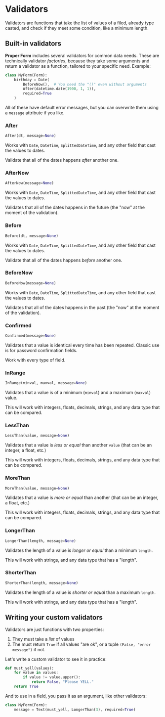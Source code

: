 
# Validators

Validators are functions that take the list of values of a filed, already type casted, and check if they meet some condition, like a minimum length.
 
## Built-in validators

**Proper Form** includes several validators for common data needs. These are technically validator *factories*, because they take some arguments and return a validator as a function, tailored to your specific need. Example:

```python
class MyForm(Form):
	birthday = Date(
		BeforeNow(),  # You need the "()" even without arguments
		After(datetime.date(1900, 1, 1)),
		required=True
	)
```

All of these have default error messages, but you can overwrite them using a `message` attribute if you like.


### After

```python
After(dt, message=None)
```

Works with `Date`, `DateTime`, `SplittedDateTime`, and any other field that cast the values to dates.

Validate that all of the dates happens *after* another one.


### AfterNow

```python
AfterNow(message=None)
```

Works with `Date`, `DateTime`, `SplittedDateTime`, and any other field that cast the values to dates.

Validates that all of the dates happens in the future (the "now" at the moment of the validation).


### Before

```python
Before(dt, message=None)
```

Works with `Date`, `DateTime`, `SplittedDateTime`, and any other field that cast the values to dates.

Validate that all of the dates happens *before* another one.


### BeforeNow

```python
BeforeNow(message=None)
```

Works with `Date`, `DateTime`, `SplittedDateTime`, and any other field that cast the values to dates.

Validates that all of the dates happens in the past (the "now" at the moment of the validation).


### Confirmed

```python
Confirmed(message=None)
```

Validates that a value is identical every time has been repeated. Classic use is for password confirmation fields.

Work with every type of field.


### InRange

```python
InRange(minval, maxval, message=None)
```

Validates that a value is of a minimum (`minval`) and a maximum (`maxval`) value.

This will work with integers, floats, decimals, strings, and any data type that can be compared.


### LessThan

```python
LessThan(value, message=None)
```

Validates that a value is *less or equal* than another `value` (that can be an integer, a float, etc.)

This will work with integers, floats, decimals, strings, and any data type that can be compared.


### MoreThan

```python
MoreThan(value, message=None)
```

Validates that a value is *more or equal* than another (that can be an integer, a float, etc.)

This will work with integers, floats, decimals, strings, and any data type that can be compared.


### LongerThan

```python
LongerThan(length, message=None)
```

Validates the length of a value is *longer or equal* than a minimum `length`.

This will work with strings, and any data type that has a "length".


### ShorterThan

```python
ShorterThan(length, message=None)
```

Validates the length of a value is *shorter or equal* than a maximum `length`.

This will work with strings, and any data type that has a "length".


## Writing your custom validators

Validators are just functions with two properties:

1. They must take a *list* of values
2. The must return `True` if all values "are ok", or a tuple `(False, "error message")` if not.

Let's write a custom validator to see it in practice:

```python
def must_yell(values):
	for value in values:
		if value != value.upper():
			return False, "Please YELL."
	return True
```

And to use in a field, you pass it as an argument, like other validators:

```python
class MyForm(Form):
	message = Text(must_yell, LongerThan(3), required=True)
```